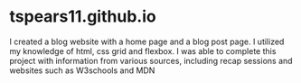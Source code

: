# tspears11.github.io
I created a blog website with a home page and a blog post page. I utilized my knowledge of html, css grid and flexbox. 
I was able to complete this project with information from various sources, including recap sessions and websites such as W3schools and MDN 
